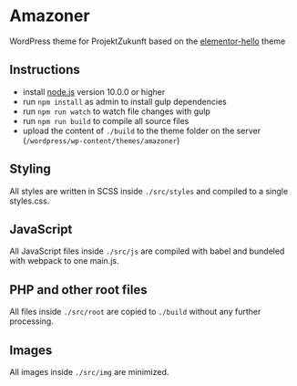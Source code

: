 # Amazoner

WordPress theme for ProjektZukunft based on the [elementor-hello](https://github.com/elementor/elementor-hello-theme) theme

## Instructions
* install [node.js](https://nodejs.org/en/) version 10.0.0 or higher
* run `npm install` as admin to install gulp dependencies
* run `npm run watch` to watch file changes with gulp
* run `npm run build` to compile all source files
* upload the content of `./build` to the theme folder on the server (`/wordpress/wp-content/themes/amazoner`)

## Styling
All styles are written in SCSS inside `./src/styles` and compiled to a single styles.css.

## JavaScript
All JavaScript files inside `./src/js` are compiled with babel and bundeled with webpack to one main.js.

## PHP and other root files
All files inside `./src/root` are copied to `./build` without any further processing.

## Images
All images inside `./src/img` are minimized.
